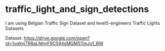 # traffic_light_and_sign_detections
I am using Belgian Traffic Sign Dataset and level5-engineers Traffic Lights Datasets

Dataset: https://drive.google.com/open?id=1vqlmjTR8aLNtmF9C594sMQMSTmJo1_RW
